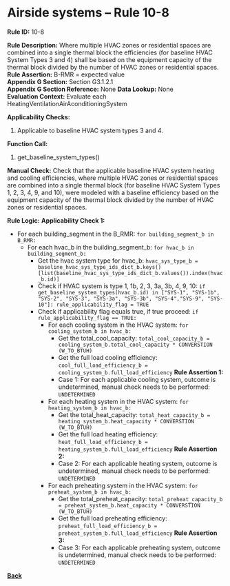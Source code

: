 # Airside systems – Rule 10-8

**Rule ID:** 10-8
 
**Rule Description:** Where multiple HVAC zones or residential spaces are combined into a single thermal block the efficiencies (for baseline HVAC System Types 3 and 4) shall be based on the  equipment capacity of the thermal block divided by the number of HVAC zones or residential spaces.   
**Rule Assertion:** B-RMR = expected value                                           
**Appendix G Section:** Section G3.1.2.1  
**Appendix G Section Reference:** None
**Data Lookup:** None  
**Evaluation Context:** Evaluate each HeatingVentilationAirAconditioningSystem  

**Applicability Checks:** 

1. Applicable to baseline HVAC system types 3 and 4.

**Function Call:** 

1. get_baseline_system_types()

**Manual Check:** Check that the applicable baseline HVAC system heating and cooling efficiencies, where multiple HVAC zones or residential spaces are combined into a single thermal block (for baseline HVAC System Types 1, 2, 3, 4, 9, and 10), were modeled with a baseline efficiency based on the  equipment capacity of the thermal block divided by the number of HVAC zones or residential spaces.  
 


**Rule Logic:**
**Applicability Check 1:** 
- For each building_segment in the B_RMR: `for building_segment_b in B_RMR:`
    - For each hvac_b in the building_segment_b: `for hvac_b in building_segment_b:`
        - Get the hvac system type for hvac_b: `hvac_sys_type_b = baseline_hvac_sys_type_ids_dict_b.keys()[list(baseline_hvac_sys_type_ids_dict_b.values()).index(hvac_b.id)]`
        - Check if HVAC system is type 1, 1b, 2, 3, 3a, 3b, 4, 9, 10: `if get_baseline_system_types(hvac_b.id) in ["SYS-1", "SYS-1b", "SYS-2", "SYS-3", "SYS-3a", "SYS-3b", "SYS-4","SYS-9", "SYS-10"]: rule_applicability_flag = TRUE`
        - Check if applicability flag equals true, if true proceed: `if rule_applicability_flag == TRUE:`
            - For each cooling system in the HVAC system: `for cooling_system_b in hvac_b:`
                - Get the total_cool_capacity: `total_cool_capacity_b = cooling_system_b.total_cool_capacity * CONVERSTION (W_TO_BTUH)`
                - Get the full load cooling efficiency: `cool_full_load_efficiency_b = cooling_system_b.full_load_efficiency`
                **Rule Assertion 1:**
                - Case 1: For each applicable cooling system, outcome is undetermined, manual check needs to be performed: `UNDETERMINED`
            - For each heating system in the HVAC system: `for heating_system_b in hvac_b:`
                - Get the total_heat_capacity: `total_heat_capacity_b = heating_system_b.heat_capacity * CONVERSTION (W_TO_BTUH)`
                - Get the full load heating efficiency: `heat_full_load_efficiency_b = heating_system_b.full_load_efficiency`
                **Rule Assertion 2:**
                - Case 2: For each applicable heating system, outcome is undetermined, manual check needs to be performed: `UNDETERMINED`
            - For each preheating system in the HVAC system: `for preheat_system_b in hvac_b:`
                - Get the total_preheat_capacity: `total_preheat_capacity_b = preheat_system_b.heat_capacity * CONVERSTION (W_TO_BTUH)`
                - Get the full load preheating efficiency: `preheat_full_load_efficiency_b = preheat_system_b.full_load_efficiency` 
                **Rule Assertion 3:**
                - Case 3: For each applicable preheating system, outcome is undetermined, manual check needs to be performed: `UNDETERMINED`               

    


 **[Back](../_toc.md)**